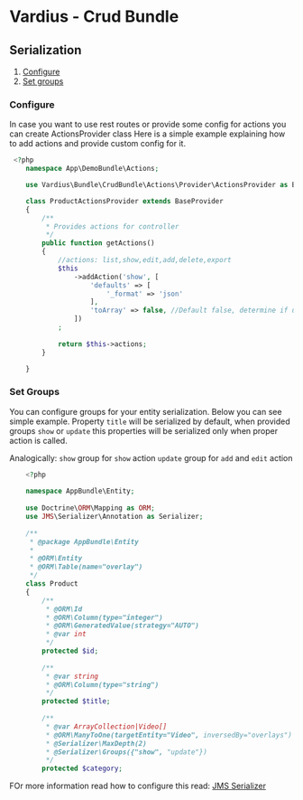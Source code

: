 Vardius - Crud Bundle
======================================

Serialization
----------------
1. [Configure](#configure)
1. [Set groups](#set-groups)

### Configure

In case you want to use rest routes or provide some config for actions you can create ActionsProvider class
Here is a simple example explaining how to add actions and provide custom config for it.

``` php
 <?php
    namespace App\DemoBundle\Actions;

    use Vardius\Bundle\CrudBundle\Actions\Provider\ActionsProvider as BaseProvider;

    class ProductActionsProvider extends BaseProvider
    {
        /**
         * Provides actions for controller
         */
        public function getActions()
        {
            //actions: list,show,edit,add,delete,export
            $this
                ->addAction('show', [
                    'defaults' => [
                        '_format' => 'json'
                    ],
                    'toArray' => false, //Default false, determine if use to Array method for data serialization (rest api)
                ])
            ;
            
            return $this->actions;
        }

    }
```

### Set Groups

You can configure groups for your entity serialization. Below you can see simple example. Property `title` will be serialized by default,
when provided groups `show` or `update` this properties will be serialized only when proper action is called.

Analogically: 
    `show` group for `show` action
    `update` group for `add` and `edit` action

``` php
    <?php
     
    namespace AppBundle\Entity;
    
    use Doctrine\ORM\Mapping as ORM;
    use JMS\Serializer\Annotation as Serializer;
    
    /**
     * @package AppBundle\Entity
     *
     * @ORM\Entity
     * @ORM\Table(name="overlay")
     */
    class Product
    {
        /**
         * @ORM\Id
         * @ORM\Column(type="integer")
         * @ORM\GeneratedValue(strategy="AUTO")
         * @var int
         */
        protected $id;
    
        /**
         * @var string
         * @ORM\Column(type="string")
         */
        protected $title;
    
        /**
         * @var ArrayCollection|Video[]
         * @ORM\ManyToOne(targetEntity="Video", inversedBy="overlays")
         * @Serializer\MaxDepth(2)
         * @Serializer\Groups({"show", "update"})
         */
        protected $category;
```

FOr more information read how to configure this read: [JMS Serializer](http://jmsyst.com/libs/serializer/master/reference/annotations)